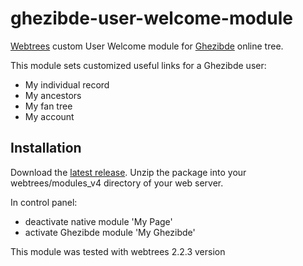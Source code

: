 # ghezibde-user-welcome-module
[Webtrees](https://github.com/fisharebest/webtrees) custom User Welcome module for [Ghezibde](https://www.ghezibde.net/genealogie/) online tree.

This module sets customized useful links for a Ghezibde user:
* My individual record
* My ancestors
* My fan tree
* My account

## Installation

Download the [latest release](https://github.com/cdewaele/ghezibde-user-welcome-module/releases/latest).
Unzip the package into your webtrees/modules_v4 directory of your web server.

In control panel: 
* deactivate native module 'My Page'
* activate Ghezibde module 'My Ghezibde'

This module was tested with webtrees  2.2.3 version